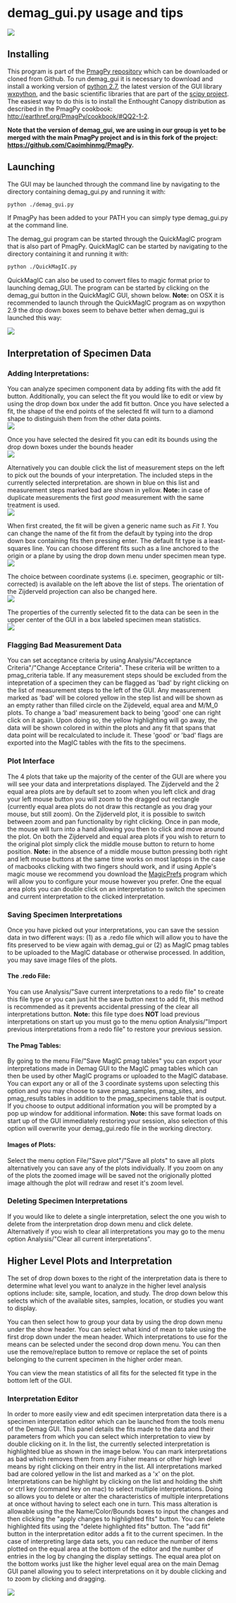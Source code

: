 # demag_gui.py usage and tips

![](./images/demag_gui.png)

## Installing

This program is part of the [PmagPy repository](https://github.com/ltauxe/PmagPy) which can be downloaded or cloned from Github. To run  demag_gui it is necessary to download and install a working version of [python 2.7](https://www.python.org/downloads/), the latest version of the GUI library [wxpython](http://www.wxpython.org/download.php), and the basic scientific libraries that are part of the [scipy project](http://www.scipy.org/install.html). The easiest way to do this is to install the Enthought Canopy distribution as described in the PmagPy cookbook: http://earthref.org/PmagPy/cookbook/#QQ2-1-2.

**Note that the version of demag_gui, we are using in our group is yet to be merged with the main PmagPy project and is in this fork of the project: https://github.com/Caoimhinmg/PmagPy.**

## Launching

The GUI may be launched through the command line by navigating to the directory containing demag_gui.py and running it with:

```bash
python ./demag_gui.py
```

If PmagPy has been added to your PATH you can simply type demag_gui.py at the command line.

The demag_gui program can be started through the QuickMagIC program that is also part of PmagPy. QuickMagIC can be started by navigating to the directory containing it and running it with:

```bash
python ./QuickMagIC.py
```

QuickMagIC can also be used to convert files to magic format prior to launching demag_GUI. The program can be started by clicking on the demag_gui button in the QuickMagIC GUI, shown below. **Note:** on OSX it is recommended to launch through the QuickMagIC program as on wxpython 2.9 the drop down boxes seem to behave better when demag_gui is launched this way:

![](./images/QuickMagicLauncher.png)

## Interpretation of Specimen Data

### Adding Interpretations:  
You can analyze specimen component data by adding fits with the add fit button. Additionally, you can select the fit you would like to edit or view by using the drop down box under the add fit button. Once you have selected a fit, the shape of the end points of the selected fit will turn to a diamond shape to distinguish them from the other data points.  
![](./images/Fit.jpg)

Once you have selected the desired fit you can edit its bounds using the drop down boxes under the bounds header  
![](./images/BoundsBox.png)

Alternatively you can double click the list of measurement steps on the left to pick out the bounds of your interpretation. The included steps in the currently selected interpretation. are shown in blue on this list and measurement steps marked bad are shown in yellow. **Note:** in case of duplicate measurements the first *good* measurement with the same treatment is used.  
![](./images/DataBox.png)

When first created, the fit will be given a generic name such as *Fit 1*. You can change the name of the fit from the default by typing into the drop down box containing fits then pressing enter. The default fit type is a least-squares line. You can choose different fits such as a line anchored to the origin or a plane by using the drop down menu under specimen mean type.  
![](./images/SpecimenMeanType.png)

The choice between coordinate systems (i.e. specimen, geographic or tilt-corrected) is available on the left above the list of steps. The orientation of the Zijderveld projection can also be changed here.  
![](./images/ProjectionChoice.png)  

The properties of the currently selected fit to the data can be seen in the upper center of the GUI in a box labeled specimen mean statistics.  
![](./images/FitData.png)

### Flagging Bad Measurement Data

You can set acceptance criteria by using Analysis/"Acceptance Criteria"/"Change Acceptance Criteria". These criteria will be written to a pmag_criteria table. If any measurement steps should be excluded from the intepretation of a specimen they can be flagged as 'bad' by right clicking on the list of measurement steps to the left of the GUI. Any measurement marked as 'bad' will be colored yellow in the step list and will be shown as an empty rather than filled circle on the Zijdeveld, equal area and M/M_0 plots. To change a 'bad' measurement back to being 'good' one can right click on it again. Upon doing so, the yellow highlighting will go away, the data will be shown colored in within the plots and any fit that spans that data point will be recalculated to include it. These 'good' or 'bad' flags are exported into the MagIC tables with the fits to the specimens.

### Plot Interface

The 4 plots that take up the majority of the center of the GUI are where you will see your data and interpretations displayed. The Zijderveld and the 2 equal area plots are by default set to zoom when you left click and drag your left mouse button you will zoom to the dragged out rectangle (currently equal area plots do not draw this rectangle as you drag your mouse, but still zoom). On the Zijderveld plot, it is possible to switch between zoom and pan functionality by right clicking. Once in pan mode, the mouse will turn into a hand allowing you then to click and move around the plot. On both the Zijderveld and equal area plots if you wish to return to the original plot simply click the middle mouse button to return to home position. **Note:** in the absence of a middle mouse button pressing both right and left mouse buttons at the same time works on most laptops in the case of macbooks clicking with two fingers should work, and if using Apple's magic mouse we recommend you download the [MagicPrefs](http://magicprefs.com/) program which will allow you to configure your mouse however you prefer. One the equal area plots you can double click on an interpretation to switch the specimen and current interpretation to the clicked interpretation.

### Saving Specimen Interpretations

Once you have picked out your interpretations, you can save the session data in two different ways: (1) as a .redo file which will allow you to have the fits preserved to be view again with demag_gui or (2) as MagIC pmag tables to be uploaded to the MagIC database or otherwise processed. In addition, you may save image files of the plots.

#### The .redo File:

You can use Analysis/"Save current interpretations to a redo file" to create this file type or you can just hit the save button next to add fit, this method is recommended as it prevents accidental pressing of the clear all interpretations button. **Note:** this file type does **NOT** load previous interpretations on start up you must go to the menu option Analysis/"Import previous interpretations from a redo file" to restore your previous session.

#### The Pmag Tables:

By going to the menu File/"Save MagIC pmag tables" you can export your interpretations made in Demag GUI to the MagIC pmag tables which can then be used by other MagIC programs or uploaded to the MagIC database. You can export any or all of the 3 coordinate systems upon selecting this option and you may choose to save pmag_samples, pmag_sites, and pmag_results tables in addition to the pmag_specimens table that is output. If you choose to output additional information you will be prompted by a pop up window for additional information. **Note:** this save format loads on start up of the GUI immediately restoring your session, also selection of this option will overwrite your demag_gui.redo file in the working directory.  

#### Images of Plots:

Select the menu option File/"Save plot"/"Save all plots" to save all plots alternatively you can save any of the plots individually. If you zoom on any of the plots the zoomed image will be saved not the origionally plotted image although the plot will redraw and reset it's zoom level. 

<!---
Some example images can be seen below:

![Zijderveld with 3 interpretations](../images/Z35_1a_Zij.png)  
![Equal Area plot of specimen data and interpretations](../images/Z35_1a_EqArea.png)  
![M/M0](../images/Z35_1a_M_M0.png)  
![The Higher order mean plot with fisher mean for all specimens in study](../images/Z35_site.png)  
\pagebreak
-->

### Deleting Specimen Interpretations

If you would like to delete a single interpretation, select the one you wish to delete from the interpretation drop down menu and click delete. Alternatively if you wish to clear all interpretations you may go to the menu option Analysis/"Clear all current interpretations".  
<!--- ![](../images/SaveDelete.png) -->

## Higher Level Plots and Interpretation

The set of drop down boxes to the right of the interpretation data is there to determine what level you want to analyze in the higher level analysis options include: site, sample, location, and study. The drop down below this selects which of the available sites, samples, location, or studies you want to display.
<!--- ![](../images/HigherOrderOptions.png) -->

You can then select how to group your data by using the drop down menu under the show header. You can select what kind of mean to take using the first drop down under the mean header. Which interpretations to use for the means can be selected under the second drop down menu. You can then use the remove/replace button to remove or replace the set of points belonging to the current specimen in the higher order mean.
<!--- ![](../images/HigherOrderMeanOptions.png)  -->

You can view the mean statistics of all fits for the selected fit type in the bottom left of the GUI.
<!--- ![](../images/HigherOrderMeanOutput.png)  -->

### Interpretation Editor

In order to more easily view and edit specimen interpretation data there is a specimen interpretation editor which can be launched from the tools menu of the Demag GUI. This panel details the fits made to the data and their parameters from which you can select which interpretation to view by double clicking on it. In the list, the currently selected interpretation is highlighted blue as shown in the image below. You can mark interpretations as bad which removes them from any Fisher means or other high level means by right clicking on their entry in the list. All interpretations marked bad are colored yellow in the list and marked as a 'x' on the plot. Interpretations can be highlight by clicking on the list and holding the shift or ctrl key (command key on mac) to select multiple interpretations. Doing so allows you to delete or alter the characteristics of multiple interpretations at once without having to select each one in turn. This mass alteration is allowable using the the Name/Color/Bounds boxes to input the changes and then clicking the "apply changes to highlighted fits" button. You can delete highlighted fits using the "delete highlighted fits" button. The "add fit" button in the interpretation editor adds a fit to the current specimen. In the case of interpreting large data sets, you can reduce the number of items plotted on the equal area at the bottom of the editor and the number of entries in the log by changing the display settings. The equal area plot on the bottom works just like the higher level equal area on the main Demag GUI panel allowing you to select interpretations on it by double clicking and to zoom by clicking and dragging.

![](./images/InterpEditor.png)
